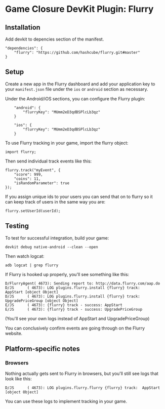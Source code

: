 # Game Closure DevKit Plugin: Flurry

## Installation

Add devkit to depencies section of the manifest.

~~~
"dependencies": {
    "flurry": "https://github.com/hashcube/flurry.git#master"
}
~~~

## Setup

Create a new app in the Flurry dashboard and add your application key to your
`manifest.json` file under the `ios` or `android` section as necessary.

Under the Android/iOS sections, you can configure the Flurry plugin:

~~~
    "android": {
        "flurryKey": "MUmm2eD3qdBSPlcLb3qz"
    }
~~~

~~~
    "ios": {
        "flurryKey": "MUmm2eD3qdBSPlcLb3qz"
    }
~~~

To use Flurry tracking in your game, import the flurry object:

~~~
import flurry;
~~~

Then send individual track events like this:

~~~
flurry.track("myEvent", {
    "score": 999,
    "coins": 11,
    "isRandomParameter": true
});
~~~


If you assign unique ids to your users you can send that on to flurry
so it can keep track of users in the same way you are:

~~~
flurry.setUserId(userId);
~~~


## Testing

To test for successful integration, build your game:

~~~
devkit debug native-android --clean --open
~~~

Then watch logcat:

~~~
adb logcat | grep flurry
~~~

If Flurry is hooked up properly, you'll see something like this:

~~~
D/FlurryAgent( 4673): Sending report to: http://data.flurry.com/aap.do
D/JS      ( 4673): LOG plugins.flurry.install {flurry} track:  AppStart [object Object]
D/JS      ( 4673): LOG plugins.flurry.install {flurry} track:  UpgradePriceGroup [object Object]
E/JS      ( 4673): {flurry} track - success: AppStart 
E/JS      ( 4673): {flurry} track - success: UpgradePriceGroup
~~~

(You'll see your own logs instead of AppStart and UpgradePriceGroup)

You can conclusively confirm events are going through on the Flurry website.

## Platform-specific notes

### Browsers

Nothing actually gets sent to Flurry in browsers, but you'll still see logs that look like this:

~~~
D/JS      ( 4673): LOG plugins.flurry.flurry {flurry} track:  AppStart [object Object]
~~~

You can use these logs to implement tracking in your game.
